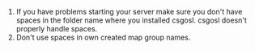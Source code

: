 1. If you have problems starting your server make sure you don't have spaces in the folder name where you installed csgosl. csgosl doesn't properly handle spaces.
1. Don't use spaces in own created map group names.